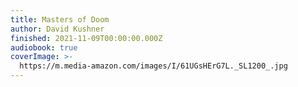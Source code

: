 ```yaml
---
title: Masters of Doom
author: David Kushner
finished: 2021-11-09T00:00:00.000Z
audiobook: true
coverImage: >-
  https://m.media-amazon.com/images/I/61UGsHErG7L._SL1200_.jpg
---
```

